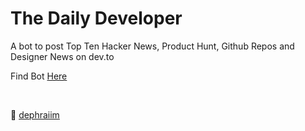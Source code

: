 # The Daily Developer

A bot to post Top Ten Hacker News, Product Hunt, Github Repos and Designer News on dev.to

Find Bot [Here](https://dev.to/dailydeveloper)

<br>

🦄 [dephraiim](https://dev.to/dephraiim)
